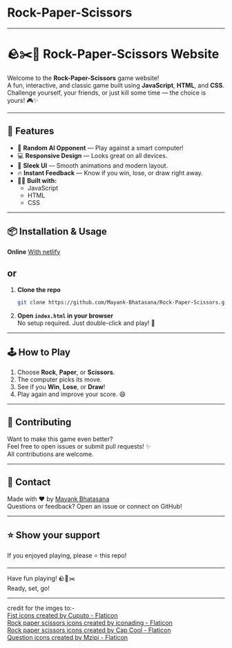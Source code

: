 # Rock-Paper-Scissors

---

# 🪨✂️📄 Rock-Paper-Scissors Website

Welcome to the **Rock-Paper-Scissors** game website!  
A fun, interactive, and classic game built using **JavaScript**, **HTML**, and **CSS**.  
Challenge yourself, your friends, or just kill some time — the choice is yours! 🎮✨

---

## 🚀 Features

- 🎲 **Random AI Opponent** — Play against a smart computer!
- 💻 **Responsive Design** — Looks great on all devices.
- 🎨 **Sleek UI** — Smooth animations and modern layout.
- 🔥 **Instant Feedback** — Know if you win, lose, or draw right away.
- 👨‍💻 **Built with:**  
  - JavaScript  
  - HTML  
  - CSS

---

## 📦 Installation & Usage
 **Online**
   [With netlify](https://rock-paper-scissors-onlines.netlify.app/)  
   
   
  ## **or**

1. **Clone the repo**  
   ```bash
   git clone https://github.com/Mayank-Bhatasana/Rock-Paper-Scissors.git
   ```
2. **Open `index.html` in your browser**  
   No setup required. Just double-click and play! 🚀

---

## 🕹️ How to Play

1. Choose **Rock**, **Paper**, or **Scissors**.
2. The computer picks its move.
3. See if you **Win**, **Lose**, or **Draw**!
4. Play again and improve your score. 😄

---

## 🤝 Contributing

Want to make this game even better?  
Feel free to open issues or submit pull requests! ✨  
All contributions are welcome.

---

## 📧 Contact

Made with ❤️ by [Mayank Bhatasana](https://github.com/Mayank-Bhatasana)  
Questions or feedback? Open an issue or connect on GitHub!

---

## ⭐️ Show your support

If you enjoyed playing, please ⭐️ this repo!

---

Have fun playing! 🪨📄✂️  
Ready, set, go!

---


credit for the imges to:-
<br/>
<a href="https://www.flaticon.com/free-icons/fist" title="fist icons">Fist icons created by Cuputo - Flaticon</a>
<br/>
<a href="https://www.flaticon.com/free-icons/rock-paper-scissors" title="rock paper scissors icons">Rock paper scissors icons created by iconading - Flaticon</a>
<br/>
<a href="https://www.flaticon.com/free-icons/rock-paper-scissors" title="rock paper scissors icons">Rock paper scissors icons created by Cap Cool - Flaticon</a>
<br/>
<a href="https://www.flaticon.com/free-icons/question" title="question icons">Question icons created by Mzipi - Flaticon</a>
